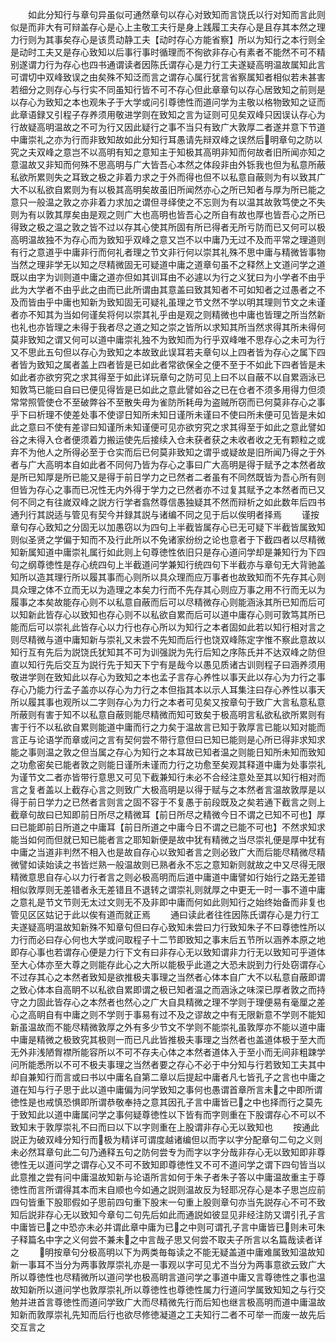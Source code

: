 <!-- { "loadSidebar": true } -->
　　如此分知行与章句异虽似可通然章句以存心对致知而言饶氏以行对知而言此则似是而非大有可辩盖存心是心上主敬工夫行是身上践履工夫存心是且存其本然之理力行则为其事矣存心是该贯动静工夫【动时存心方能省察】所以为知行之本行则全是动时工夫又是存心致知以后事行事时循理而不徇欲非存心有素者不能然不可不精别遂谓力行为存心也四书通谓读者因陈氏谓存心是力行工夫遂疑高明温故属知此言可谓切中双峰致误之由矣殊不知泛而言之谓存心属行犹言省察属知者相似若未甚害若细分之则存心与行实不同虽知行皆不可不存心但此章章句以存心居致知之前则是以存心为致知之本也观朱子于大学或问引尊徳性而道问学为主敬以格物致知之证而此章语録又引程子存养须用敬进学则在致知之言为证则可见矣双峰只因误认存心为行故疑高明温故之不可为行又因此疑行之事不当只有致广大敦厚二者遂并意下节道中庸崇礼之亦为行而非致知故如此分知行耳愚请先辩双峰之误然后明章句之防以究之夫双峰之意岂不以高明有知之意知主于知极其高明非知而何故者旧所闻亦知之意温故又非知而何殊不思高明与广大皆吾心本然之体段非由外铄我也但为私意所蔽私欲所累则失之耳致之极之非着力求之于外而得也但不以私意自蔽则为有以致其广大不以私欲自累则为有以极其高明矣故虽旧所闻然亦心之所已知者与厚为所已能之意只一般温之敦之亦非着力求加之谓但寻绎使之不忘则为有以温其故敦笃使之不失则为有以敦其厚矣由是观之则广大也高明也皆吾心之所自有故也厚也皆吾心之所已得致之极之温之敦之皆不过以存其心使其所固有所已得者无所亏防而已又何可以极高明温故独不为存心而为致知乎双峰之意又岂不以中庸乃无过不及而平常之理道则有行之意道乎中庸非行而何礼者理之节文非行何以崇其礼殊不思中庸与精微皆事物当然之理非学无以知之尽精微固无可疑道中庸之道章句虽不之释然上文道问学之道既以由字为训则道中庸之道亦但如其训耳由不必遽以为行之义犹曰为小学者不由乎此为大学者不由乎此之由而已此所谓由其意盖曰致其知者不可如知者之过愚者之不及而皆由乎中庸也知新为致知固无可疑礼虽理之节文然不学以明其理则节文之未谨者亦不知其为当如何谨矣将何以崇其礼乎由是观之则精微也中庸也皆理之所当然新也礼也亦皆理之未得于我者尽之道之知之崇之皆所以求知其所当然求得其所未得何莫非致知之谓又何可以道中庸崇礼独不为致知而为行乎双峰唯不思存心之未可为行又不思此五句但以存心为致知之本故致此误耳若夫章句以上四者皆为存心之属下四者皆为致知之属者盖上四者皆是已如此者常欲保全之便不至于不如此下四者皆是未如此者亦欲穷究之求其得至于如此详玩章句之防可见上曰不以自蔽不以自累涵泳已知敦笃已能曰自曰已便见得皆是已如此之意此譬如谷之已在仓者不须多用得力但须常常照管使仓不至破弊谷不至散失毋为雀防所耗毋为盗贼所窃而已何莫非存心之事乎下曰析理不使差处事不使谬日知所未知日谨所未谨曰不使曰所未便可见皆是未如此之意曰不使有差谬曰知谨所未知谨便可见亦欲穷究之求其得至于如此之意此譬如谷之未得入仓者便须着力搬运使先后接续入仓未获者获之未收者收之无有颗粒之或弃不为他人之所得必至于仓实而后已何莫非致知之谓乎或疑故是旧所闻乃得之于外者与广大高明本自如此者不同何乃皆为存心之事曰广大高明是得于赋予之本然者故是所已知厚是所已能又是得于前日学力之已然者二者虽有不同然既皆为吾心所有则但皆为存心之事而已况性无内外得于学力之已然者亦不过复其赋予之本然者而已又何不同之有往嵗双峰之説方行学者翕然尊信愚独疑其不然而辩析之如此数年后四书通刋行其説适与管见有契今并録其説与诸编不同之见于后以俟明者择焉
　　谨按章句存心致知之分固无以加愚窃以为四句上半截皆属存心已无可疑下半截皆属致知则似圣贤之学偏于知而不及行此所以不免诸家纷纷之论也意者于下截四者以尽精微知新属知道中庸崇礼属行如此则上句尊徳性依旧只是存心道问学却是兼知行为下四句之纲尊徳性是存心统四句上半截道问学兼知行统四句下半截亦与章句无大背驰盖知所以造其理行所以履其事而心则所以具众理而应万事者也故致知而不先存其心则具众理之体不立而无以为造理之本矣力行而不先存其心则应万事之用不行而无以为履事之本矣故能存心则不以私意自蔽而后可以尽精微存心则能涵泳其所已知而后可以知新此皆存心以致知也存心则不以私欲自累而后可以道中庸存心则可敦笃其所已能而后可以崇礼此皆存心以力行也存心所以为知行之本者固如此若以知行相对言之则尽精微与道中庸知新与崇礼又未尝不先知而后行也饶双峰陈定字惟不察此意故以知行互有先后为説饶氏犹知其不可为训强説为先行后知之序陈氏并不达双峰之防但直以知行先后交互为説行先于知天下宁有是哉今以愚见质诸古训则程子曰涵养须用敬进学则在致知此以存心为致知之本也孟子言存心养性以事天此以存心为力行之事存心乃能力行孟子盖亦以存心为力行之本但指其本以示人耳集注曰存心养性以事天所以履其事也观所以二字则存心为力行之本者可见矣又按章句于致广大言私意私意所蔽则有害于知不以私意自蔽则能尽精微而知可致矣于极高明言私欲私欲所累则有害于行不以私欲自累则能道中庸而行之力矣于温故言已知于敦厚言已能以知对能而言正与论语学而章或问之言有契何尝不带行意但曰已知已能则是心所已得非求知求能之事则温之敦之但当属之存心为知行之本耳故已知者温之则能日知所未知而致知之功愈密矣已能者敦之则能日谨所未谨而力行之功愈至矣观其释道中庸为处事崇礼为谨节文二者亦皆带行意思又可见下截兼知行未必不合经注意处至其以知行相对而言之复者盖以上截存心言之则致广大极高明是以得于赋与之本然者言温故敦厚是以得于前日学力之已然者言则言之固不容于不复愚于前段既及之矣若通下截言之则上截章句故曰已知即前日所尽之精微耳【前日所尽之精微今日不谓之已知不可也】厚曰已能即前日所道之中庸耳【前日所道之中庸今日不谓之已能不可也】不然求知求能当如何而但就已知已能者言之耶知新便是故中犹有精微之当尽崇礼便是厚中犹有中庸之当道非判然不相入也是故自存心以致知者言之则必致广大而后能尽精微尽精微譬如读始读之书皆烂熟一般温故则已熟者永不忘之意知新则就故之中又尽得无限精微意思自存心以力行者言之则必极高明而后道中庸道中庸譬如行始行之路无差错相似敦厚则无差错者永无差错且不退转之谓崇礼则就厚之中更无一时一事不道中庸之意礼是节文节则无太过文则无不及非即中庸而何如此则知行之始终始备而非复也管见区区姑记于此以俟有道而就正焉
　　通曰读此者往徃因陈氏谓存心是力行工夫遂疑高明温故知新殊不知章句但曰存心致知未尝曰力行致知朱子不曰尊徳性所以力行而必曰存心何也大学或问取程子十二节即致知之事末后五节所以涵养本原之地即存心事也若谓存心便是力行下文有曰非存心无以致知谓非力行无以致知可乎道体至大心体亦至大尊之则能存此心之大所以能极乎此道之大恐未説到力行处窃谓存心不过存其心之本然者致知是欲推极夫事理之当然者心体本自广大不以私意自蔽即谓之致心体本自高眀不以私欲自累即谓之极已知者温之而涵泳之味深已厚者敦之而持守之力固此皆存心之本然者也然心之广大自具精微之理不学则于理便易有毫厘之差心之高眀自有中庸之则不学则于事易有过不及之谬故之中有无限新意不学则不能知新虽温故而不能尽精微敦厚之外有多少节文不学则不能崇礼虽敦厚亦不能以道中庸中庸是精微之极致究其极则一而已凡此皆推极夫事理之当然者也盖道体极于至大而无外非浅陋胷襟所能容所以不可不存夫心体之本然者道体入于至小而无间非粗踈学问所能悉所以不可不极夫事理之当然者要之存心不必于中分知与行若致知工夫其中却自兼知行而言或曰书以中庸名自第二章以后提起中庸者凡七皆孔子之言也中庸之道在知与行子思于此以道中庸偏为问学致知之事何也愚谓首章所言未之中即所谓徳性是也戒慎恐惧即所谓恭敬奉持之意其因孔子言中庸皆已之中也择而行之莫先于致知此以道中庸属问学之事何疑尊徳性以下皆有而字则重在下股谓存心不可以不致知末于敦厚崇礼不曰而曰以下以字则重在上股谓非存心无以致知也
　　按通此説正为破双峰分知行而极为精详可谓度越诸编但以而字以字分配章句二句之义则未必然耳章句此二句乃通释五句之防何尝专为而字以字分哉非存心无以致知即非尊徳性无以道问学之谓存心又不可不致知即尊徳性又不可不道问学之谓下四句皆当以此意推之尝有问中庸温故知新与论语所言如何于朱子者朱子答以中庸温故重主于尊徳性而言所谓得其本而末自顺也今如通之説则温故反为轻耶况存心是本子思岂应前四句皆重下股耶假如子思前四句重下股末一句重上股则章句亦当先説存心不可不致知后説非存心无以致知今章句二句先后如此而通説如彼显见非经注防又谓引孔子言中庸皆已之中恐亦未必并谓此章中庸为已之中则可谓孔子言中庸皆已则未可朱子释篇名中字之义何尝不兼未之中言哉子思又何尝不取夫子所言以名篇哉读者详之
　　明按章句分极高明以下为两类毎每读之不能无疑盖道中庸难属致知温故知新一事耳不当分为两事敦厚崇礼亦是一事观以字可见尤不当分为两事意欲云致广大所以尊徳性也尽精微所以道问学也极高眀言道问学之事道中庸又言尊徳性之事也温故知新所以道问学也敦厚崇礼所以尊徳性也尊徳性属力行道问学属致知知之与行交勉并进首言尊徳性而道问学致广大而尽精微先行而后知也继言极高明而道中庸温故知新而敦厚崇礼先知而后行也欲尽修徳凝道之工夫知行二者不可举一而废一故先后交互言之
